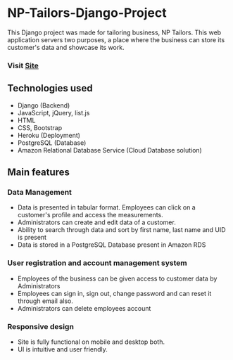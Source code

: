 # NP-Tailors-Django-Project
This Django project was made for tailoring business, NP Tailors. This web application servers two purposes, a place where the business can store its customer's data and showcase its work.

### Visit [Site](http://www.nptailors.in/)

## Technologies used
- Django (Backend)
- JavaScript, jQuery, list.js
- HTML
- CSS, Bootstrap
- Heroku (Deployment)
- PostgreSQL (Database)
- Amazon Relational Database Service (Cloud Database solution)

## Main features

### Data Management
  - Data is presented in tabular format. Employees can click on a customer's profile and access the measurements. 
  - Administrators can create and edit data of a customer.
  - Ability to search through data and sort by first name, last name and UID is present
  - Data is stored in a PostgreSQL Database present in Amazon RDS

### User registration and account management system
  - Employees of the business can be given access to customer data by Administrators
  - Employees can sign in, sign out, change password and can reset it through email also.
  - Administrators can delete employees account
  
### Responsive design
  - Site is fully functional on mobile and desktop both.
  - UI is intuitive and user friendly.
